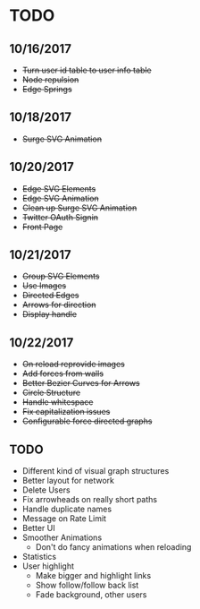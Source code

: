 # TODO

## 10/16/2017
 * ~~Turn user id table to user info table~~
 * ~~Node repulsion~~
 * ~~Edge Springs~~

 ## 10/18/2017
 * ~~Surge SVG Animation~~

## 10/20/2017
 * ~~Edge SVG Elements~~
 * ~~Edge SVG Animation~~
 * ~~Clean up Surge SVG Animation~~
 * ~~Twitter OAuth Signin~~
 * ~~Front Page~~

## 10/21/2017
 * ~~Group SVG Elements~~
 * ~~Use Images~~
 * ~~Directed Edges~~
 * ~~Arrows for direction~~
 * ~~Display handle~~

## 10/22/2017
 * ~~On reload reprovide images~~
 * ~~Add forces from walls~~
 * ~~Better Bezier Curves for Arrows~~
 * ~~Circle Structure~~
 * ~~Handle whitespace~~
 * ~~Fix capitalization issues~~
 * ~~Configurable force directed graphs~~

## TODO
 * Different kind of visual graph structures
 * Better layout for network
 * Delete Users
 * Fix arrowheads on really short paths
 * Handle duplicate names
 * Message on Rate Limit
 * Better UI
 * Smoother Animations 
   * Don't do fancy animations when reloading
 * Statistics
 * User highlight
   * Make bigger and highlight links
   * Show follow/follow back list
   * Fade background, other users